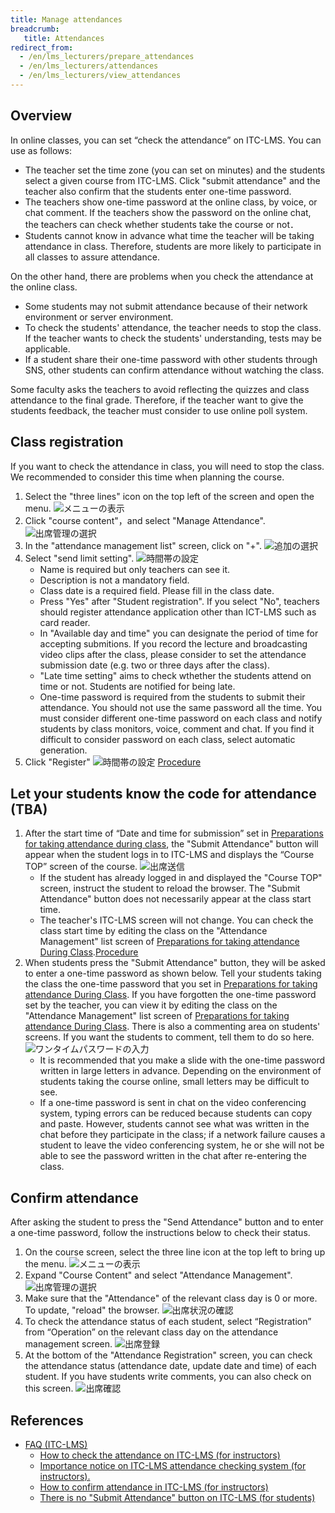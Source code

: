 ```yaml
---
title: Manage attendances
breadcrumb:
   title: Attendances
redirect_from:
  - /en/lms_lecturers/prepare_attendances
  - /en/lms_lecturers/attendances
  - /en/lms_lecturers/view_attendances
---
```


## Overview

In online classes, you can set “check the attendance” on ITC-LMS. You can use as follows:

* The teacher set the time zone (you can set on minutes) and the students select a given course from ITC-LMS. Click "submit attendance"  and the teacher also confirm that the students enter one-time password.
* The teachers show one-time password at the online class, by voice, or chat comment. If the teachers show the password on the online chat, the teachers can check whether students take the course or not．
* Students cannot know in advance what time the teacher will be taking attendance in class. Therefore, students are more likely to participate in all classes to assure attendance.

On the other hand, there are problems when you check the attendance at the online class.

* Some students may not submit attendance because of their network environment or server environment.  
* To check the students' attendance, the teacher needs to stop the class. If the teacher wants to check the students' understanding, tests may be applicable.
* If a student share their one-time password with other students through SNS, other students can confirm attendance without watching the class.

Some faculty asks the teachers to avoid reflecting the quizzes and class attendance to the final grade. Therefore, if the teacher want to give the students feedback,  the teacher must consider to use online poll system.

## Class registration

If you want to check  the attendance in class, you will need to stop the class. We recommended to consider this time when planning the course.

1. Select the "three lines" icon on the top left of the screen and open the menu.
![メニューの表示](../cs1.png)
2. Click "course content"，and select "Manage Attendance".
![出席管理の選択](pa1.png)
3. In the "attendance management list" screen, click on "+".
![追加の選択](pa2.png)
4. Select "send limit setting".
![時間帯の設定](pa3.png)
   * Name is required but only teachers can see it.
   * Description is not a mandatory field. 
   * Class date is a required field. Please fill in the class date.
   * Press "Yes" after "Student registration". If you select "No",  teachers should register attendance application other than ICT-LMS such as card reader.
   * In "Available day and time" you can designate the period of time for accepting submitions. If you record the lecture and broadcasting video clips after the class, please consider to set the attendance submission date (e.g. two or three days after the class).
   * "Late time setting" aims to check wthether the students attend on time or not. Students are notified for being late.
   * One-time password is required from the students to submit their attendance. You should not use the same password all the time. You must consider different one-time password on each class and notify students by class monitors, voice, comment and chat. If you find it difficult to consider password on each class,  select automatic generation.
5. Click "Register"
![時間帯の設定](pa4.png)
[Procedure](https://youtu.be/QHTF-pG886w)

## Let your students know the code for attendance (TBA)

1. After the start time of “Date and time for submission” set in <a href="prepare_attendances" target="">Preparations for taking attendance during class</a>, the "Submit Attendance" button will appear when the student logs in to ITC-LMS and displays the “Course TOP” screen of the course.
![出席送信](at1.png)
   * If the student has already logged in and displayed the "Course TOP" screen, instruct the student to reload the browser. The "Submit Attendance" button does not necessarily appear at the class start time.
   * The teacher's ITC-LMS screen will not change. You can check the class start time by editing the class on the "Attendance Management" list screen of <a href="prepare_attendances" target="">Preparations for taking attendance During Class</a>.[Procedure](https://youtu.be/uKfoTtTSuUU)
2. When students press the "Submit Attendance" button, they will be asked to enter a one-time password as shown below. Tell your students taking the class the one-time password that you set in <a href="prepare_attendances" target="">Preparations for taking attendance During Class</a>. If you have forgotten the one-time password set by the teacher, you can view it by editing the class on the "Attendance Management" list screen of <a href="prepare_attendances" target="">Preparations for taking attendance During Class</a>. There is also a commenting area on students' screens. If you want the students to comment, tell them to do so here.
![ワンタイムパスワードの入力](at2.png)
   * It is recommended that you make a slide with the one-time password written in large letters in advance. Depending on the environment of students taking the course online, small letters may be difficult to see.
   * If a one-time password is sent in chat on the video conferencing system, typing errors can be reduced because students can copy and paste. However, students cannot see what was written in the chat before they participate in the class; if a network failure causes a student to leave the video conferencing system, he or she will not be able to see the password written in the chat after re-entering the class.


## Confirm attendance

After asking the student to press the "Send Attendance" button and to enter a one-time password, follow the instructions below to check their status.

1. On the course screen, select the three line icon at the top left to bring up the menu.
![メニューの表示](../cs1.png)
2. Expand "Course Content" and select "Attendance Management".
![出席管理の選択](pa1.png)
3. Make sure that the "Attendance" of the relevant class day is 0 or more. To update, "reload" the browser.
![出席状況の確認](va1.png)
4. To check the attendance status of each student, select “Registration” from “Operation” on the relevant class day on the attendance management screen.
![出席登録](va2.png)
5. At the bottom of the "Attendance Registration" screen, you can check the attendance status (attendance date, update date and time) of each student. If you have students write comments, you can also check on this screen.
![出席確認](va3.png)


## References
* <a href="https://www.ecc.u-tokyo.ac.jp/en/itc-lms/faq.html">FAQ (ITC-LMS)</a>
  * <a href="https://www.ecc.u-tokyo.ac.jp/en/announcement/2019/06/24_2983.html">How to check the attendance on ITC-LMS (for instructors)</a>
  * <a href="https://www.ecc.u-tokyo.ac.jp/en/announcement/2019/06/24_2964.html">Importance notice on ITC-LMS attendance checking system (for instructors).</a>
  * <a href="https://www.ecc.u-tokyo.ac.jp/en/announcement/2019/06/24_2983.html">How to confirm attendance in ITC-LMS (for instructors)</a>
  * <a href="https://www.ecc.u-tokyo.ac.jp/en/announcement/2019/06/24_2985.html">There is no "Submit Attendance" button on ITC-LMS (for students)</a>

